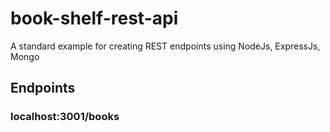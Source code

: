 # book-shelf-rest-api

A standard example for creating REST endpoints using NodeJs, ExpressJs, Mongo

## Endpoints
### localhost:3001/books
